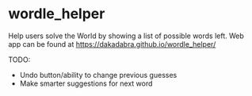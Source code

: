 # wordle_helper

Help users solve the World by showing a list of possible words left.
Web app can be found at https://dakadabra.github.io/wordle_helper/

TODO:
- Undo button/ability to change previous guesses
- Make smarter suggestions for next word